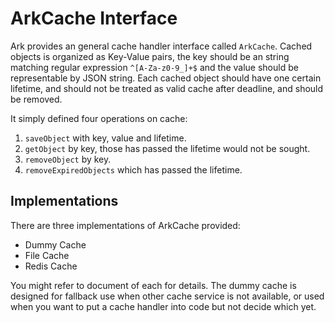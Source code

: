 # ArkCache Interface

Ark provides an general cache handler interface called `ArkCache`.
Cached objects is organized as Key-Value pairs, 
the key should be an string matching regular expression `^[A-Za-z0-9_]+$` 
and the value should be representable by JSON string.
Each cached object should have one certain lifetime,
and should not be treated as valid cache after deadline, and should be removed.

It simply defined four operations on cache:

1. `saveObject` with key, value and lifetime.
1. `getObject` by key, those has passed the lifetime would not be sought.
1. `removeObject` by key.
1. `removeExpiredObjects` which has passed the lifetime.

## Implementations

There are three implementations of ArkCache provided:

* Dummy Cache
* File Cache
* Redis Cache

You might refer to document of each for details.
The dummy cache is designed for fallback use when other cache service is not available,
or used when you want to put a cache handler into code but not decide which yet.